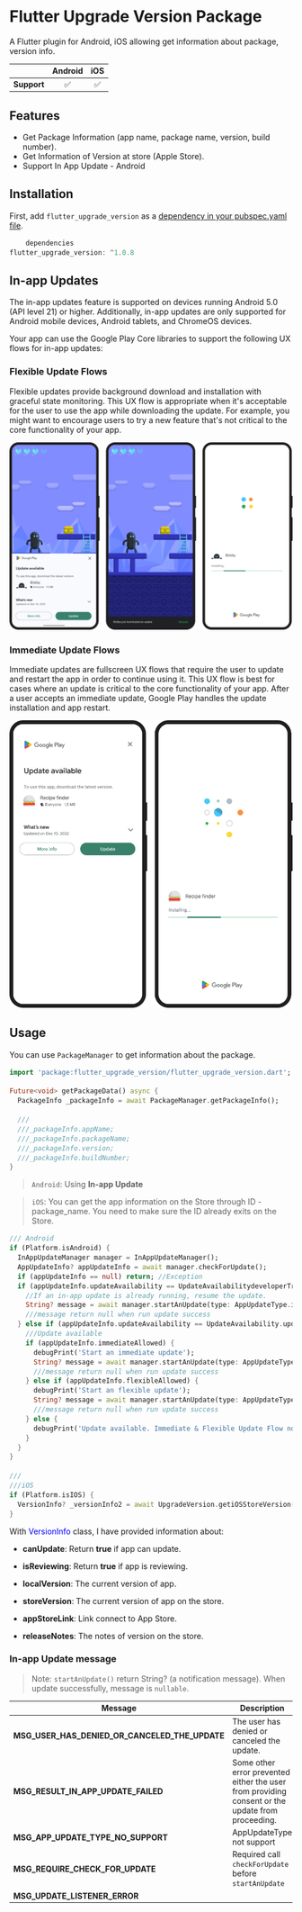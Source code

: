 # Flutter Upgrade Version Package

A Flutter plugin for Android, iOS allowing get information about package, version info.

|                | Android | iOS |
|:----------------| :-----: | :-----:|
| **Support**   | ✅ | ✅ | 


## Features

* Get Package Information (app name, package name, version, build number).
* Get Information of Version at store (Apple Store).
* Support In App Update - Android

## Installation

First, add `flutter_upgrade_version` as a [dependency in your pubspec.yaml file](https://flutter.dev/using-packages/).

```dart
    dependencies
flutter_upgrade_version: ^1.0.8
```

## In-app Updates

The in-app updates feature is supported on devices running Android 5.0 (API level 21) or higher. Additionally, in-app updates are only supported for Android mobile devices, Android tablets, and ChromeOS devices.

Your app can use the Google Play Core libraries to support the following UX flows for in-app updates:

### Flexible Update Flows

Flexible updates provide background download and installation with graceful state monitoring. This UX flow is appropriate when it's acceptable for the user to use the app while downloading the update. For example, you might want to encourage users to try a new feature that's not critical to the core functionality of your app.

![Flexible Flow](assets/flexible_flow.png)


### Immediate Update Flows

Immediate updates are fullscreen UX flows that require the user to update and restart the app in order to continue using it. This UX flow is best for cases where an update is critical to the core functionality of your app. After a user accepts an immediate update, Google Play handles the update installation and app restart.

![Immediate Flow](assets/immediate_flow.png)



## Usage

You can use `PackageManager` to get information about the package.

```dart
import 'package:flutter_upgrade_version/flutter_upgrade_version.dart';

Future<void> getPackageData() async {
  PackageInfo _packageInfo = await PackageManager.getPackageInfo();

  ///
  ///_packageInfo.appName;
  ///_packageInfo.packageName;
  ///_packageInfo.version;
  ///_packageInfo.buildNumber;
}
```

> `Android`: Using **In-app Update**

> `iOS`: You can get the app information on the Store through ID - package_name. You need to make sure the ID already exits on the Store.

```dart
/// Android
if (Platform.isAndroid) {
  InAppUpdateManager manager = InAppUpdateManager();
  AppUpdateInfo? appUpdateInfo = await manager.checkForUpdate();
  if (appUpdateInfo == null) return; //Exception
  if (appUpdateInfo.updateAvailability == UpdateAvailabilitydeveloperTriggeredUpdateInProgress) {
    //If an in-app update is already running, resume the update.
    String? message = await manager.startAnUpdate(type: AppUpdateType.immediate);
    ///message return null when run update success 
  } else if (appUpdateInfo.updateAvailability == UpdateAvailability.updateAvailable) {
    ///Update available
    if (appUpdateInfo.immediateAllowed) {
      debugPrint('Start an immediate update');
      String? message = await manager.startAnUpdate(type: AppUpdateType.immediate);
      ///message return null when run update success 
    } else if (appUpdateInfo.flexibleAllowed) {
      debugPrint('Start an flexible update');
      String? message = await manager.startAnUpdate(type: AppUpdateType.flexible);
      ///message return null when run update success
    } else {
      debugPrint('Update available. Immediate & Flexible Update Flow not allow');
    }
  }
}

///
///iOS
if (Platform.isIOS) {
  VersionInfo? _versionInfo2 = await UpgradeVersion.getiOSStoreVersion(_packageInfo);
}

```

With <span style='color:blue'>VersionInfo</span> class, I have provided information about:

* **canUpdate**: Return **true** if app can update.

* **isReviewing**: Return **true** if app is reviewing.

* **localVersion**: The current version of app.

* **storeVersion**: The current version of app on the store.

* **appStoreLink**: Link connect to App Store.

* **releaseNotes**: The notes of version on the store.


### In-app Update message

>Note: `startAnUpdate()` return String? (a notification message). When update successfully, message is `nullable`.

| Message | Description |
|----------------|----------------|
| **MSG_USER_HAS_DENIED_OR_CANCELED_THE_UPDATE** | The user has denied or canceled the update. | 
| **MSG_RESULT_IN_APP_UPDATE_FAILED** | Some other error prevented either the user from providing consent or the update from proceeding.|
| **MSG_APP_UPDATE_TYPE_NO_SUPPORT** | AppUpdateType not support|
| **MSG_REQUIRE_CHECK_FOR_UPDATE** | Required call `checkForUpdate` before `startAnUpdate` |
| **MSG_UPDATE_LISTENER_ERROR**| |
